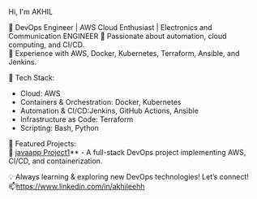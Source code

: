  Hi, I'm AKHIL  

📌 DevOps Engineer | AWS Cloud Enthusiast | Electronics and Communication ENGINEER
🔹 Passionate about automation, cloud computing, and CI/CD.  
🔹 Experience with AWS, Docker, Kubernetes, Terraform, Ansible, and Jenkins.  

📌 Tech Stack:  
- Cloud: AWS   
- Containers & Orchestration: Docker, Kubernetes  
- Automation & CI/CD:Jenkins, GitHub Actions, Ansible  
- Infrastructure as Code: Terraform    
- Scripting: Bash, Python  

📌 Featured Projects:  
🚀 [javaapp Project1](https://github.com/akhileehh/javaapp_project1)** - A full-stack DevOps project implementing AWS, CI/CD, and containerization.  


💡 Always learning & exploring new DevOps technologies! Let’s connect!  
📫https://www.linkedin.com/in/akhileehh

<!---
akhileehh/akhileehh is a ✨ special ✨ repository because its `README.md` (this file) appears on your GitHub profile.
You can click the Preview link to take a look at your changes.
--->
